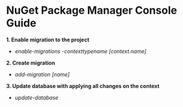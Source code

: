 # NuGet Package Manager Console Guide


**1. Enable migration to the project**
   - *enable-migrations -contexttypename [context.name]*

**2. Create migration**
   - *add-migration [name]*

**3. Update database with applying all changes on the context**
   - *update-database*
